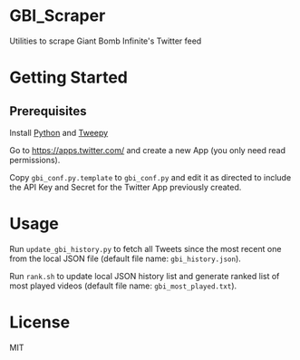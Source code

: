 # GBI_Scraper
Utilities to scrape Giant Bomb Infinite's Twitter feed

# Getting Started

## Prerequisites
Install [Python](https://www.python.org/) and [Tweepy](http://www.tweepy.org/)

Go to https://apps.twitter.com/ and create a new App (you only need read permissions).

Copy `gbi_conf.py.template` to `gbi_conf.py` and edit it as directed to include the API Key and Secret for the Twitter App previously created.

# Usage

Run `update_gbi_history.py` to fetch all Tweets since the most recent one from the local JSON file (default file name: `gbi_history.json`).

Run `rank.sh` to update local JSON history list and generate ranked list of most played videos (default file name: `gbi_most_played.txt`).

# License

MIT
